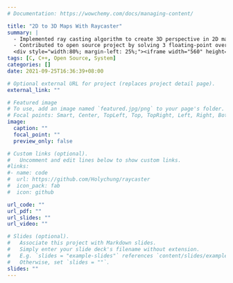 ```yaml
---
# Documentation: https://wowchemy.com/docs/managing-content/

title: "2D to 3D Maps With Raycaster"
summary: |
  - Implemented ray casting algorithm to create 3D perspective in 2D map with C++ and SDL Library.
  - Contributed to open source project by solving 3 floating-point overflow issues.
  <div style="width:80%; margin-left: 25%;"><iframe width="560" height="315" src="https://www.youtube.com/embed/qfeCGetFX5o?autoplay=1&playlist=qfeCGetFX5o&loop=1&controls=0&mute=1" title="YouTube video player" frameborder="0" allow="accelerometer; autoplay; clipboard-write; encrypted-media; gyroscope; picture-in-picture" allowfullscreen></iframe></div>
tags: [C, C++, Open Source, System]
categories: []
date: 2021-09-25T16:36:39+08:00

# Optional external URL for project (replaces project detail page).
external_link: ""

# Featured image
# To use, add an image named `featured.jpg/png` to your page's folder.
# Focal points: Smart, Center, TopLeft, Top, TopRight, Left, Right, BottomLeft, Bottom, BottomRight.
image:
  caption: ""
  focal_point: ""
  preview_only: false

# Custom links (optional).
#   Uncomment and edit lines below to show custom links.
#links:
#- name: code
#  url: https://github.com/Holychung/raycaster
#  icon_pack: fab
#  icon: github

url_code: ""
url_pdf: ""
url_slides: ""
url_video: ""

# Slides (optional).
#   Associate this project with Markdown slides.
#   Simply enter your slide deck's filename without extension.
#   E.g. `slides = "example-slides"` references `content/slides/example-slides.md`.
#   Otherwise, set `slides = ""`.
slides: ""
---
```

